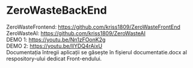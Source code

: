 # ZeroWasteBackEnd

ZeroWasteFrontend: <a>https://github.com/kriss1809/ZeroWasteFrontEnd</a>
<br>
ZeroWasteAI: <a>https://github.com/kriss1809/ZeroWasteAI</a>
<br>
DEMO 1: <a>https://youtu.be/Nn1zFOonK2g</a>
<br>
DEMO 2: <a>https://youtu.be/IlYDQ4rAixU</a>
<br>
Documentația întregii aplicații se găsește în fișierul documentatie.docx al respository-ului dedicat Front-endului.


